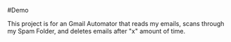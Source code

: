 #Demo

This project is for an Gmail Automator that reads my emails, scans through my Spam Folder, and deletes emails after "x" amount of time.
